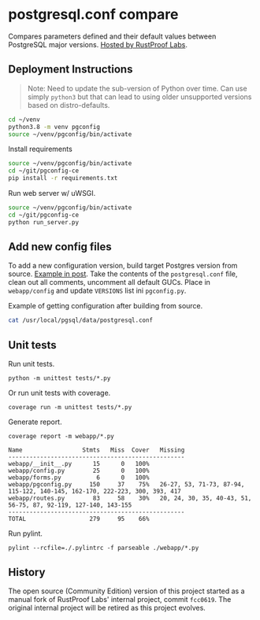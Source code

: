 # postgresql.conf compare

Compares parameters defined and their default values between PostgreSQL major versions.  [Hosted by RustProof Labs](https://pgconfig.rustprooflabs.com/).


## Deployment Instructions

> Note:  Need to update the sub-version of Python over time.  Can use simply
`python3` but that can lead to using older unsupported versions based on distro-defaults.


```bash
cd ~/venv
python3.8 -m venv pgconfig
source ~/venv/pgconfig/bin/activate
```

Install requirements

```bash
source ~/venv/pgconfig/bin/activate
cd ~/git/pgconfig-ce
pip install -r requirements.txt
```

Run web server w/ uWSGI.

```bash
source ~/venv/pgconfig/bin/activate
cd ~/git/pgconfig-ce
python run_server.py
```

## Add new config files

To add a new configuration version, build target Postgres version from source.  [Example in post](https://blog.rustprooflabs.com/2019/07/postgresql-postgis-install-from-source-raspberry-pi).  Take the contents of the `postgresql.conf` file, 
clean out all comments, uncomment all default GUCs.  Place in `webapp/config`
and update `VERSIONS` list ini `pgconfig.py`.

Example of getting configuration after building from source.

```bash
cat /usr/local/pgsql/data/postgresql.conf
```


## Unit tests

Run unit tests.

```
python -m unittest tests/*.py
```

Or run unit tests with coverage.

```
coverage run -m unittest tests/*.py
```

Generate report.

```
coverage report -m webapp/*.py

Name                 Stmts   Miss  Cover   Missing
--------------------------------------------------
webapp/__init__.py      15      0   100%
webapp/config.py        25      0   100%
webapp/forms.py          6      0   100%
webapp/pgconfig.py     150     37    75%   26-27, 53, 71-73, 87-94, 115-122, 140-145, 162-170, 222-223, 300, 393, 417
webapp/routes.py        83     58    30%   20, 24, 30, 35, 40-43, 51, 56-75, 87, 92-119, 127-140, 143-155
--------------------------------------------------
TOTAL                  279     95    66%
```


Run pylint.

```
pylint --rcfile=./.pylintrc -f parseable ./webapp/*.py
```

## History

The open source (Community Edition) version of this project started as a manual fork
of RustProof Labs' internal project, commit `fcc0619`.  The original internal project will
be retired as this project evolves. 

